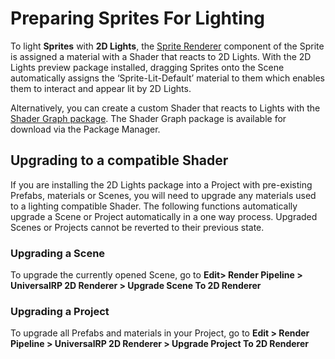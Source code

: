 # Preparing Sprites For Lighting

To light __Sprites__ with __2D Lights__,  the [Sprite Renderer](https://docs.unity3d.com/Manual/class-SpriteRenderer.html) component of the Sprite is assigned a material with a Shader that reacts to 2D Lights. With the 2D Lights preview package installed, dragging Sprites onto the Scene automatically assigns the ‘Sprite-Lit-Default’ material to them which enables them to interact and appear lit by 2D Lights.  

Alternatively, you can create a custom Shader that reacts to Lights with the [Shader Graph package](https://docs.unity3d.com/Assets/com.unity.shadergraph@5.6/manual/Getting-Started.html). The Shader Graph package is available for download via the Package Manager. 

## Upgrading to a compatible Shader

If you are installing the 2D Lights package into a Project with pre-existing Prefabs, materials or Scenes, you will need to upgrade any materials used to a lighting compatible Shader. The following functions automatically upgrade a Scene or Project automatically in a one way process. Upgraded Scenes or Projects cannot be reverted to their previous state.

### Upgrading a Scene

To upgrade the currently opened Scene, go to __Edit> Render Pipeline > UniversalRP 2D Renderer > Upgrade Scene To 2D Renderer__

### Upgrading a Project

To upgrade all Prefabs and materials in your Project, go to __Edit > Render Pipeline > UniversalRP 2D Renderer > Upgrade Project To 2D Renderer__